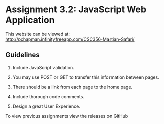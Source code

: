 # Assignment 3.2: JavaScript Web Application

This website can be viewed at: http://pchapman.infinityfreeapp.com/CSC356-Martian-Safari/
## Guidelines

1. Include JavaScript validation.

2. You may use POST or GET to transfer this information between pages.

3. There should be a link from each page to the home page.

4. Include thorough code comments.

5. Design a great User Experience.


To view previous assignments view the releases on GitHub